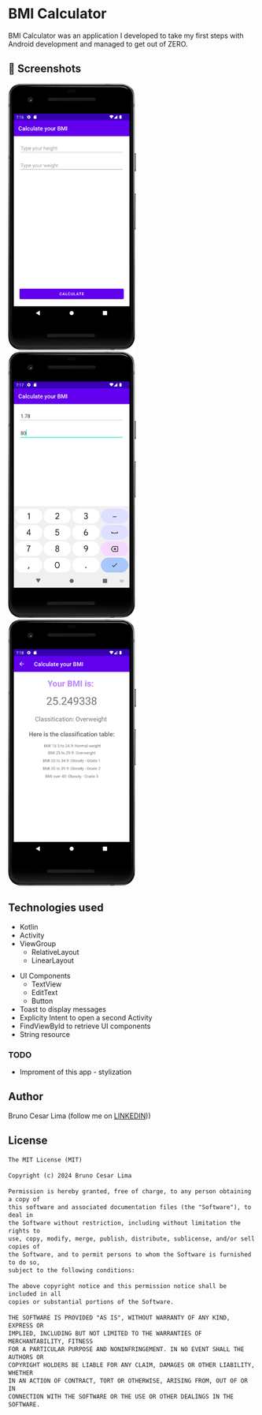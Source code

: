 # BMI Calculator
BMI Calculator was an application I developed to take my first steps with Android development and managed to get out of ZERO.

## :camera_flash: Screenshots
<!-- You can add more screenshots here if you like -->
<img src="Results/UI-FirstScreen.png" width="260">&emsp;<img src="Results/UI-Infotyped.png" width="260">&emsp;<img src="Results/UI-Resultscreen.png" width="260">

## Technologies used
* Kotlin
* Activity 
* ViewGroup
    * RelativeLayout
    * LinearLayout
- UI Components
    - TextView
    - EditText
    - Button
- Toast to display messages
- Explicity Intent to open a second Activity
- FindViewById to retrieve UI components
- String resource 


### TODO
- Improment of this app - stylization

## Author
Bruno Cesar Lima (follow me on [LINKEDIN](https://www.linkedin.com/in/brunocesarlima/)))

## License
```
The MIT License (MIT)

Copyright (c) 2024 Bruno Cesar Lima

Permission is hereby granted, free of charge, to any person obtaining a copy of
this software and associated documentation files (the "Software"), to deal in
the Software without restriction, including without limitation the rights to
use, copy, modify, merge, publish, distribute, sublicense, and/or sell copies of
the Software, and to permit persons to whom the Software is furnished to do so,
subject to the following conditions:

The above copyright notice and this permission notice shall be included in all
copies or substantial portions of the Software.

THE SOFTWARE IS PROVIDED "AS IS", WITHOUT WARRANTY OF ANY KIND, EXPRESS OR
IMPLIED, INCLUDING BUT NOT LIMITED TO THE WARRANTIES OF MERCHANTABILITY, FITNESS
FOR A PARTICULAR PURPOSE AND NONINFRINGEMENT. IN NO EVENT SHALL THE AUTHORS OR
COPYRIGHT HOLDERS BE LIABLE FOR ANY CLAIM, DAMAGES OR OTHER LIABILITY, WHETHER
IN AN ACTION OF CONTRACT, TORT OR OTHERWISE, ARISING FROM, OUT OF OR IN
CONNECTION WITH THE SOFTWARE OR THE USE OR OTHER DEALINGS IN THE SOFTWARE.
```

